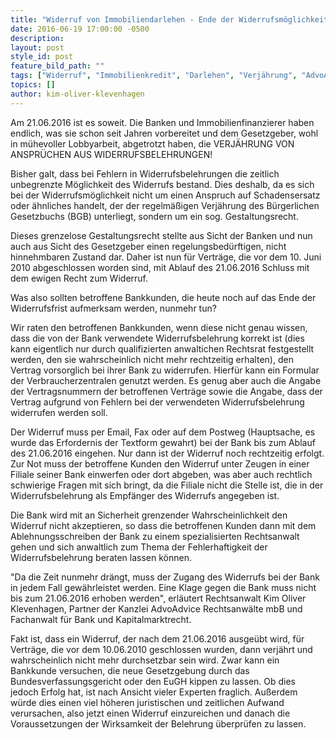 ```yaml
---
title: "Widerruf von Immobiliendarlehen - Ende der Widerrufsmöglichkeit - Was tun?"
date: 2016-06-19 17:00:00 -0500
description:
layout: post
style_id: post
feature_bild_path: ""
tags: ["Widerruf", "Immobilienkredit", "Darlehen", "Verjährung", "AdvoAdvice", "Klevenhagen", "Gesetzesänderung", "Bank", "Kredit"]
topics: []
author: kim-oliver-klevenhagen
---
```


Am 21.06.2016 ist es soweit. Die Banken und Immobilienfinanzierer haben endlich, was sie schon seit Jahren vorbereitet und dem Gesetzgeber, wohl in mühevoller Lobbyarbeit, abgetrotzt haben, die VERJÄHRUNG VON ANSPRÜCHEN AUS WIDERRUFSBELEHRUNGEN!

Bisher galt, dass bei Fehlern in Widerrufsbelehrungen die zeitlich unbegrenzte Möglichkeit des Widerrufs bestand. Dies deshalb, da es sich bei der Widerrufsmöglichkeit nicht um einen Anspruch auf Schadensersatz oder ähnliches handelt, der der regelmäßigen Verjährung des Bürgerlichen Gesetzbuchs (BGB) unterliegt, sondern um ein sog. Gestaltungsrecht.

Dieses grenzelose Gestaltungsrecht stellte aus Sicht der Banken und nun auch aus Sicht des Gesetzgeber einen regelungsbedürftigen, nicht hinnehmbaren Zustand dar. Daher ist nun für Verträge, die vor dem 10. Juni 2010 abgeschlossen worden sind, mit Ablauf des 21.06.2016 Schluss mit dem ewigen Recht zum Widerruf.

Was also sollten betroffene Bankkunden, die heute noch auf das Ende der Widerrufsfrist aufmerksam werden, nunmehr tun?

Wir raten den betroffenen Bankkunden, wenn diese nicht genau wissen, dass die von der Bank verwendete Widerrufsbelehrung korrekt ist (dies kann eigentlich nur durch qualifizierten anwaltichen Rechtsrat festgestellt werden, den sie wahrscheinlich nicht mehr rechtzeitig erhalten), den Vertrag vorsorglich bei ihrer Bank zu widerrufen. Hierfür kann ein Formular der Verbraucherzentralen genutzt werden. Es genug aber auch die Angabe der Vertragsnummern der betroffenen Verträge sowie die Angabe, dass der Vertrag aufgrund von Fehlern bei der verwendeten Widerrufsbelehrung widerrufen werden soll.

Der Widerruf muss per Email, Fax oder auf dem Postweg (Hauptsache, es wurde das Erfordernis der Textform gewahrt) bei der Bank bis zum Ablauf des 21.06.2016 eingehen. Nur dann ist der Widerruf noch rechtzeitig erfolgt. Zur Not muss der betroffene Kunden den Widerruf unter Zeugen in einer Filiale seiner Bank einwerfen oder dort abgeben, was aber auch rechtlich schwierige Fragen mit sich bringt, da die Filiale nicht die Stelle ist, die in der Widerrufsbelehrung als Empfänger des Widerrufs angegeben ist.

Die Bank wird mit an Sicherheit grenzender Wahrscheinlichkeit den Widerruf nicht akzeptieren, so dass die betroffenen Kunden dann mit dem Ablehnungsschreiben der Bank zu einem spezialisierten Rechtsanwalt gehen und sich anwaltlich zum Thema der Fehlerhaftigkeit der Widerrufsbelehrung beraten lassen können.

"Da die Zeit nunmehr drängt, muss der Zugang des Widerrufs bei der Bank in jedem Fall gewährleistet werden. Eine Klage gegen die Bank muss nicht bis zum 21.06.2016 erhoben werden", erläutert Rechtsanwalt Kim Oliver Klevenhagen, Partner der Kanzlei AdvoAdvice Rechtsanwälte mbB und Fachanwalt für Bank und Kapitalmarktrecht.

Fakt ist, dass ein Widerruf, der nach dem 21.06.2016 ausgeübt wird, für Verträge, die vor dem 10.06.2010 geschlossen wurden, dann verjährt und wahrscheinlich nicht mehr durchsetzbar sein wird. Zwar kann ein Bankkunde versuchen, die neue Gesetzgebung durch das Bundesverfassungsgericht oder den EuGH kippen zu lassen. Ob dies jedoch Erfolg hat, ist nach Ansicht vieler Experten fraglich. Außerdem würde dies einen viel höheren juristischen und zeitlichen Aufwand verursachen, also jetzt einen Widerruf einzureichen und danach die Voraussetzungen der Wirksamkeit der Belehrung überprüfen zu lassen.

